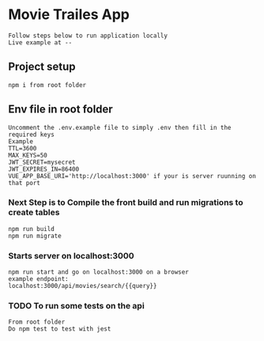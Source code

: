 # Movie Trailes App
````
Follow steps below to run application locally
Live example at --
````
## Project setup
```
npm i from root folder
```

## Env file in root folder
```
Uncomment the .env.example file to simply .env then fill in the required keys
Example
TTL=3600
MAX_KEYS=50
JWT_SECRET=mysecret
JWT_EXPIRES_IN=86400
VUE_APP_BASE_URI='http://localhost:3000' if your is server ruunning on that port
```

### Next Step is to Compile the front build and run migrations to create tables
```
npm run build
npm run migrate
```

### Starts server on localhost:3000
```
npm run start and go on localhost:3000 on a browser
example endpoint:
localhost:3000/api/movies/search/{{query}}

```

### TODO To run some tests on the api
```
From root folder
Do npm test to test with jest
```
